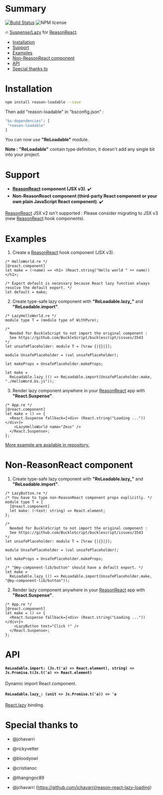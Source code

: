 # Summary

[![Build Status](https://travis-ci.org/kMeillet/reason-loadable.svg?branch=master)](https://travis-ci.org/kMeillet/reason-loadable)
![NPM license](https://img.shields.io/npm/l/reason-loadable.svg?style=flat)

🔥 [Suspense/Lazy](https://reactjs.org/docs/code-splitting.html) for [ReasonReact](https://github.com/reasonml/reason-react).

* [Installation](#installation)
* [Support](#support)
* [Examples](#examples)
* [Non-ReasonReact component](#non-reasonreact-component)
* [API](#api)
* [Special thanks to](#special-thanks-to)

# Installation

```sh
npm install reason-loadable --save
```

Then add "reason-loadable" in "bsconfig.json" :

```sh
"bs-dependencies": [
 "reason-loadable"
]
```

You can now use **"ReLoadable"** module.

**Note :** **"ReLoadable"** contain type definition, it doesn't add any single bit into your project.

# Support

* **[ReasonReact](https://github.com/reasonml/reason-react) component (JSX v3)**. ✔️
* **Non-ReasonReact component (third-party React component or your own plain JavaScript React component)**. ✔️

[ReasonReact](https://github.com/reasonml/reason-react) JSX v2 isn't supported : Please consider migrating to JSX v3 (new [ReasonReact](https://github.com/reasonml/reason-react) hook components).

# Examples

1) Create a [ReasonReact](https://github.com/reasonml/reason-react) hook component (JSX v3).

```reason
/* HelloWorld.re */
[@react.component]
let make = (~name) => <h1> (React.string("Hello world " ++ name)) </h1>;

/* Export default is necessary because React lazy function always resolve the default export. */
let default = make;
```

2) Create type-safe lazy component with **"ReLoadable.lazy_"** and **"ReLoadable.import"**.

```reason
/* LazyHelloWorld.re */
module type T = (module type of WithPure);

/*
  Needed for BuckleScript to not import the original component :
  See https://github.com/BuckleScript/bucklescript/issues/3543
*/
let unsafePlaceholder: module T = [%raw {|{}|}];

module UnsafePlaceholder = (val unsafePlaceholder);

let makeProps = UnsafePlaceholder.makeProps;

let make =
  ReLoadable.lazy_(() => ReLoadable.import(UnsafePlaceholder.make, "./HelloWord.bs.js"));
```

3) Render lazy component anywhere in your [ReasonReact](https://github.com/reasonml/reason-react) app with **"React.Suspense"**.

```reason
/* App.re */
[@react.component]
let make = () => {
  <React.Suspense fallback={<div> (React.string("Loading ...")) </div>}>
    <LazyHelloWorld name="Zeus" />
  </React.Suspense>;
};
```

[More example are available in repository.](https://github.com/kMeillet/reason-loadable/tree/master/examples)

# Non-ReasonReact component

1) Create type-safe lazy component with **"ReLoadable.lazy_"** and **"ReLoadable.import"**.

```reason
/* LazyButton.re */
/* You have to type non-ReasonReact component props explicitly. */
module type T = {
  [@react.component]
  let make: (~text: string) => React.element;
};

/*
  Needed for BuckleScript to not import the original component :
  See https://github.com/BuckleScript/bucklescript/issues/3543
*/
let unsafePlaceholder: module T = [%raw {|{}|}];

module UnsafePlaceholder = (val unsafePlaceholder);

let makeProps = UnsafePlaceholder.makeProps;

/* "@my-component-lib/button" should have a default export. */
let make =
  ReLoadable.lazy_(() => ReLoadable.import(UnsafePlaceholder.make, "@my-component-lib/button"));
```

2) Render lazy component anywhere in your [ReasonReact](https://github.com/reasonml/reason-react) app with **"React.Suspense"**.

```reason
/* App.re */
[@react.component]
let make = () => {
  <React.Suspense fallback={<div> (React.string("Loading ...")) </div>}>
    <LazyButton text="Click !" />
  </React.Suspense>;
};
```

# API

#### `ReLoadable.import: (Js.t('a) => React.element), string) => Js.Promise.t(Js.t('a) => React.element)`

Dynamic import React component.

#### `ReLoadable.lazy_: (unit => Js.Promise.t('a)) => 'a`

[React.lazy](https://reactjs.org/docs/code-splitting.html) binding.

# Special thanks to

- @jchavarri

- @rickyvetter

- @bloodyowl

- @cristianoc

- @thangngoc89

- @jchavarri (https://github.com/jchavarri/reason-react-lazy-loading)
